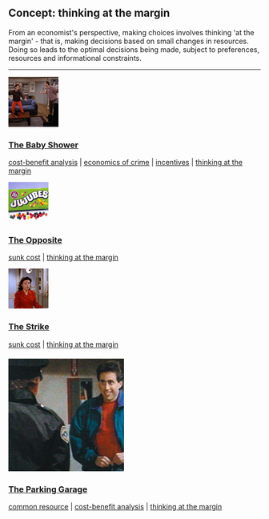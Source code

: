 ## Concept: thinking at the margin

From an economist's perspective, making choices involves thinking 'at the margin' - that is, making decisions based on small changes in resources. Doing so leads to the optimal decisions being made, subject to preferences, resources and informational constraints.

<hr>
<div class="clip-listing">
<img src="media/icons/baby_shower.jpg" alt="The Baby Shower icon">

### [The Baby Shower](../../clip/7/)

[cost-benefit analysis](/concept/cost-benefit-analysis/) | [economics of crime](/concept/economics-of-crime/) | [incentives](/concept/incentives/) | [thinking at the margin](/concept/thinking-at-the-margin/)
</div>

<div class="clip-listing">
<img src="media/icons/opposite.jpg" alt="The Opposite icon">

### [The Opposite](../../clip/54/)

[sunk cost](/concept/sunk-cost/) | [thinking at the margin](/concept/thinking-at-the-margin/)
</div>

<div class="clip-listing">
<img src="media/icons/strike_clip1.jpg" alt="The Strike icon">

### [The Strike](../../clip/88/)

[sunk cost](/concept/sunk-cost/) | [thinking at the margin](/concept/thinking-at-the-margin/)
</div>

<div class="clip-listing">
<img src="media/icons/5_The_Parking_Garage.jpg" alt="The Parking Garage icon">

### [The Parking Garage](../../clip/95/)

[common resource](/concept/common-resource/) | [cost-benefit analysis](/concept/cost-benefit-analysis/) | [thinking at the margin](/concept/thinking-at-the-margin/)
</div>

